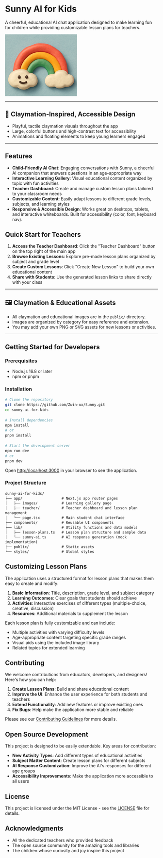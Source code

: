 # Sunny AI for Kids

A cheerful, educational AI chat application designed to make learning fun for children while providing customizable lesson plans for teachers.

![Sunny AI for Kids](public/rainbow.png)

---

## 🎨 Claymation-Inspired, Accessible Design
- Playful, tactile claymation visuals throughout the app
- Large, colorful buttons and high-contrast text for accessibility
- Animations and floating elements to keep young learners engaged

---

## Features

- **Child-Friendly AI Chat**: Engaging conversations with Sunny, a cheerful AI companion that answers questions in an age-appropriate way
- **Interactive Learning Gallery**: Visual educational content organized by topic with fun activities
- **Teacher Dashboard**: Create and manage custom lesson plans tailored to your classroom needs
- **Customizable Content**: Easily adapt lessons to different grade levels, subjects, and learning styles
- **Responsive & Accessible Design**: Works great on desktops, tablets, and interactive whiteboards. Built for accessibility (color, font, keyboard nav).

## Quick Start for Teachers

1. **Access the Teacher Dashboard**: Click the "Teacher Dashboard" button on the top right of the main app
2. **Browse Existing Lessons**: Explore pre-made lesson plans organized by subject and grade level
3. **Create Custom Lessons**: Click "Create New Lesson" to build your own educational content
4. **Share with Students**: Use the generated lesson links to share directly with your class

---

## 🖼️ Claymation & Educational Assets
- All claymation and educational images are in the `public/` directory.
- Images are organized by category for easy reference and extension.
- You may add your own PNG or SVG assets for new lessons or activities.

---

## Getting Started for Developers

### Prerequisites

- Node.js 16.8 or later
- npm or pnpm

### Installation

```bash
# Clone the repository
git clone https://github.com/Zwin-ux/Sunny.git
cd sunny-ai-for-kids

# Install dependencies
npm install
# or
pnpm install

# Start the development server
npm run dev
# or
pnpm dev
```

Open [http://localhost:3000](http://localhost:3000) in your browser to see the application.

### Project Structure

```
sunny-ai-for-kids/
├── app/                  # Next.js app router pages
│   ├── images/           # Learning gallery page
│   ├── teacher/          # Teacher dashboard and lesson plan management
│   └── page.tsx          # Main student chat interface
├── components/           # Reusable UI components
├── lib/                  # Utility functions and data models
│   ├── lesson-plans.ts   # Lesson plan structure and sample data
│   └── sunny-ai.ts       # AI response generation (mock implementation)
├── public/               # Static assets
└── styles/               # Global styles
```

## Customizing Lesson Plans

The application uses a structured format for lesson plans that makes them easy to create and modify:

1. **Basic Information**: Title, description, grade level, and subject category
2. **Learning Outcomes**: Clear goals that students should achieve
3. **Activities**: Interactive exercises of different types (multiple-choice, creative, discussion)
4. **Resources**: Additional materials to supplement the lesson

Each lesson plan is fully customizable and can include:

- Multiple activities with varying difficulty levels
- Age-appropriate content targeting specific grade ranges
- Visual aids using the included image library
- Related topics for extended learning

## Contributing

We welcome contributions from educators, developers, and designers! Here's how you can help:

1. **Create Lesson Plans**: Build and share educational content
2. **Improve the UI**: Enhance the user experience for both students and teachers
3. **Extend Functionality**: Add new features or improve existing ones
4. **Fix Bugs**: Help make the application more stable and reliable

Please see our [Contributing Guidelines](CONTRIBUTING.md) for more details.

## Open Source Development

This project is designed to be easily extendable. Key areas for contribution:

- **New Activity Types**: Add different types of educational activities
- **Subject Matter Content**: Create lesson plans for different subjects
- **AI Response Customization**: Improve the AI's responses for different age groups
- **Accessibility Improvements**: Make the application more accessible to all users

## License

This project is licensed under the MIT License - see the [LICENSE](LICENSE) file for details.

## Acknowledgments

- All the dedicated teachers who provided feedback
- The open source community for the amazing tools and libraries
- The children whose curiosity and joy inspire this project
